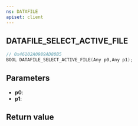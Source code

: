 ```yaml
---
ns: DATAFILE
apiset: client
---
```

## DATAFILE_SELECT_ACTIVE_FILE

```c
// 0x46102A0989AD80B5
BOOL DATAFILE_SELECT_ACTIVE_FILE(Any p0,Any p1);
```


## Parameters
* **p0**:
* **p1**:

## Return value